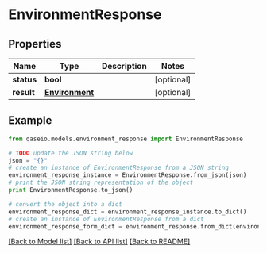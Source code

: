 # EnvironmentResponse


## Properties

Name | Type | Description | Notes
------------ | ------------- | ------------- | -------------
**status** | **bool** |  | [optional] 
**result** | [**Environment**](Environment.md) |  | [optional] 

## Example

```python
from qaseio.models.environment_response import EnvironmentResponse

# TODO update the JSON string below
json = "{}"
# create an instance of EnvironmentResponse from a JSON string
environment_response_instance = EnvironmentResponse.from_json(json)
# print the JSON string representation of the object
print EnvironmentResponse.to_json()

# convert the object into a dict
environment_response_dict = environment_response_instance.to_dict()
# create an instance of EnvironmentResponse from a dict
environment_response_form_dict = environment_response.from_dict(environment_response_dict)
```
[[Back to Model list]](../README.md#documentation-for-models) [[Back to API list]](../README.md#documentation-for-api-endpoints) [[Back to README]](../README.md)


